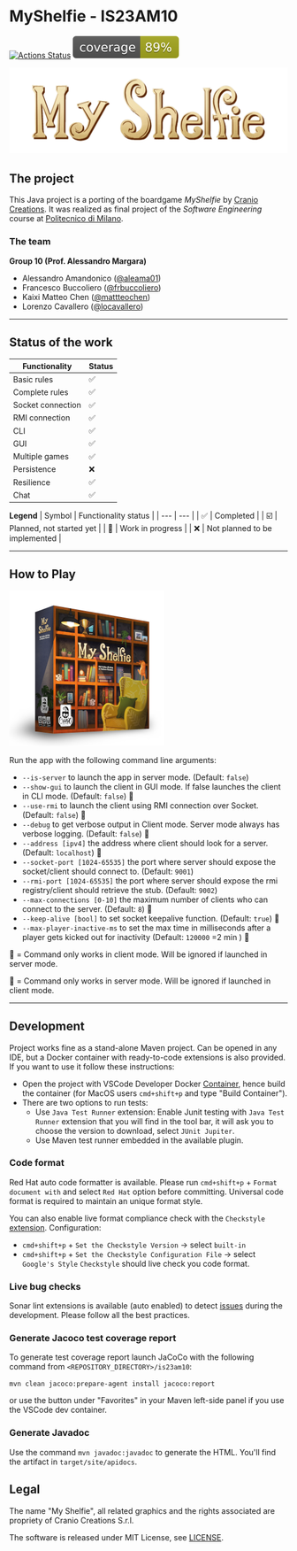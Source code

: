 # MyShelfie - IS23AM10
[![Actions Status](https://github.com/mattteochen/IS23-AM10/actions/workflows/CI.yml/badge.svg)](https://github.com/mattteochen/IS23-AM10/actions) ![Coverage](.github/badges/jacoco.svg)

![MyShelfie](.github/img/myshelfie_logo.png)

## The project
This Java project is a porting of the boardgame *MyShelfie* by [Cranio Creations](https://www.craniocreations.it/prodotto/my-shelfie). It was realized as final project of the *Software Engineering* course at [Politecnico di Milano](https://www.polimi.it). 

### The team
**Group 10 (Prof. Alessandro Margara)**
- Alessandro Amandonico ([@aleama01](https://github.com/aleama01))
- Francesco Buccoliero ([@frbuccoliero](https://github.com/frbuccoliero))
- Kaixi Matteo Chen ([@mattteochen](https://github.com/mattteochen))
- Lorenzo Cavallero ([@locavallero](https://github.com/locavallero))

---

## Status of the work
| Functionality | Status | 
| --- | --- |
| Basic rules | :white_check_mark: |
| Complete rules | :white_check_mark: |
| Socket connection | :white_check_mark: |
| RMI connection | :white_check_mark: |
| CLI | :white_check_mark: |
| GUI | :white_check_mark: |
| Multiple games | :white_check_mark: |
| Persistence | :x: |
| Resilience | :white_check_mark: |
| Chat | :white_check_mark: |

**Legend**
| Symbol | Functionality status |
| --- | --- |
| :white_check_mark: | Completed |
| :ballot_box_with_check: | Planned, not started yet | 
| :construction: | Work in progress |
| :x: | Not planned to be implemented |

---

## How to Play

![MyShelfie Box](.github/img/myshelfie_box.png)

Run the app with the following command line arguments:

- `--is-server` to launch the app in server mode. (Default: `false`)
- `--show-gui` to launch the client in GUI mode. If false launches the client in CLI mode. (Default: `false`) 🔶
- `--use-rmi` to launch the client using RMI connection over Socket. (Default: `false`) 🔶
- `--debug` to get verbose output in Client mode. Server mode always has verbose logging. (Default: `false`) 🔶
- `--address [ipv4]` the address where client should look for a server. (Default: `localhost`) 🔶
- `--socket-port [1024-65535]` the port where server should expose the socket/client should connect to. (Default: `9001`)
- `--rmi-port [1024-65535]` the port where server should expose the rmi registry/client should retrieve the stub. (Default: `9002`)
- `--max-connections [0-10]` the maximum number of clients who can connect to the server. (Default: `8`) 🔷
- `--keep-alive [bool]` to set socket keepalive function. (Default: `true`) 🔷
- `--max-player-inactive-ms` to set the max time in milliseconds after a player gets kicked out for inactivity (Default: `120000` =2 min ) 🔷

🔶 = Command only works in client mode. Will be ignored if launched in server mode.

🔷 = Command only works in server mode. Will be ignored if launched in client mode.

---

## Development
Project works fine as a stand-alone Maven project. Can be opened in any IDE, but a Docker container with ready-to-code extensions is also provided. If you want to use it follow these instructions:

- Open the project with VSCode Developer Docker [Container](https://code.visualstudio.com/docs/devcontainers/containers), hence build the container (for MacOS users `cmd+shift+p` and type "Build Container").
- There are two options to run tests:
  - Use `Java Test Runner` extension: Enable Junit testing with `Java Test Runner` extension that you will find in the tool bar, it will ask you to choose the version to download, select `JUnit Jupiter`.
  - Use Maven test runner embedded in the available plugin.

### Code format
Red Hat auto code formatter is available. Please run `cmd+shift+p` + `Format document with` and select `Red Hat` option before committing.
Universal code format is required to maintain an unique format style.

You can also enable live format compliance check with the `Checkstyle` [extension](https://marketplace.visualstudio.com/items?itemName=shengchen.vscode-checkstyle).
Configuration:
- `cmd+shift+p` + `Set the Checkstyle Version` -> select `built-in`
- `cmd+shift+p` + `Set the Checkstyle Configuration File` -> select `Google's Style`
`Checkstyle` should live check you code format.

### Live bug checks
Sonar lint extensions is available (auto enabled) to detect [issues](https://marketplace.visualstudio.com/items?itemName=SonarSource.sonarlint-vscode) during the development.
Please follow all the best practices.

### Generate Jacoco test coverage report
To generate test coverage report launch JaCoCo with the following command from `<REPOSITORY_DIRECTORY>/is23am10`:
```
mvn clean jacoco:prepare-agent install jacoco:report
```
or use the button under "Favorites" in your Maven left-side panel if you use the VSCode dev container.

### Generate Javadoc 

Use the command `mvn javadoc:javadoc` to generate the HTML. You'll find the artifact in `target/site/apidocs`.

## Legal

The name "My Shelfie", all related graphics and the rights associated are propriety of Cranio Creations S.r.l.

The software is released under MIT License, see [LICENSE](LICENSE). 
